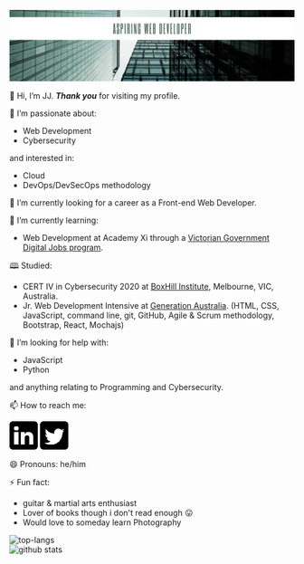![](images/github.png)

👋 Hi, I’m JJ. **_Thank you_** for visiting my profile.

👀 I’m passionate about:
- Web Development
- Cybersecurity

and interested in:
- Cloud
- DevOps/DevSecOps methodology

🔭 I’m currently looking for a career as a Front-end Web Developer.

🌱 I’m currently learning:
- Web Development at Academy Xi through a [Victorian Government Digital Jobs program](https://djpr.vic.gov.au/digital-jobs).

🕮 Studied:
- CERT IV in Cybersecurity 2020 at [BoxHill Institute](https://www.boxhill.edu.au/courses/certificate-iv-in-cyber-security-ct416-d/), Melbourne, VIC, Australia.
- Jr. Web Development Intensive at [Generation Australia](https://australia.generation.org/programs/become-a-web-developer/).
(HTML, CSS, JavaScript, command line, git, GitHub, Agile & Scrum methodology, Bootstrap, React, Mochajs)

🤔 I’m looking for help with:
- JavaScript
- Python

and anything relating to Programming and Cybersecurity.

📫 How to reach me:

[![](images/linkedin50x50.png)](https://www.linkedin.com/in/IamJJChang/)
[![](images/twitter50x50.png)](https://twitter.com/IamJJChang)

😄 Pronouns: he/him

⚡ Fun fact:
- guitar & martial arts enthusiast 
- Lover of books though i don't read enough 😛 
- Would love to someday learn Photography

![top-langs](https://github-readme-stats.vercel.app/api/top-langs?username=Jayz-lab&show_icons=true&theme=radical)
<br>
![github stats](https://github-readme-stats.vercel.app/api?username=Jayz-lab&show_icons=true&theme=radical)


<!---
Jayz-lab/Jayz-lab is a ✨ special ✨ repository because its `README.md` (this file) appears on your GitHub profile.
You can click the Preview link to take a look at your changes.
- 🔭 I’m currently working on …
- 🌱 I’m currently learning …
- 👯 I’m looking to collaborate on …
- 🤔 I’m looking for help with …
- 💬 Ask me about …
- 📫 How to reach me: …
- 😄 Pronouns: …
- ⚡ Fun fact: …
https://sarah-hart-landolt.medium.com/6-easy-steps-to-create-a-beautiful-github-profile-readme-edc7840b2c7
https://www.iconfinder.com/social-media-icons
https://docs.github.com/en/github/writing-on-github/getting-started-with-writing-and-formatting-on-github/basic-writing-and-formatting-syntax

syntax for spacing in filename.png -> ![](images/linkedin%20filename.png) %20
--->
